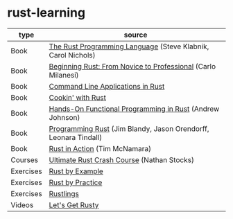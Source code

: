 # rust-learning

| type      | source                                                                                      |
| --------- | ------------------------------------------------------------------------------------------- |
| Book      | [The Rust Programming Language](./books/the-book) (Steve Klabnik, Carol Nichols)            |
| Book      | [Beginning Rust: From Novice to Professional](./books/beginning) (Carlo Milanesi)           |
| Book      | [Command Line Applications in Rust](./books/cli)                                            |
| Book      | [Cookin' with Rust](./books/cookin)                                                         |
| Book      | [Hands-On Functional Programming in Rust](./books/functional) (Andrew Johnson)              |
| Book      | [Programming Rust](./books/programming-rust) (Jim Blandy, Jason Orendorff, Leonara Tindall) |
| Book      | [Rust in Action](./books/action) (Tim McNamara)                                             |
| Courses   | [Ultimate Rust Crash Course](./courses/ultimate-rust-crash-course) (Nathan Stocks)          |
| Exercises | [Rust by Example](./exercises/rust-by-example)                                              |
| Exercises | [Rust by Practice](./exercises/rust-by-practice)                                            |
| Exercises | [Rustlings](./exercises/rustlings)                                                          |
| Videos    | [Let's Get Rusty](./videos/rusty)                                                           |
